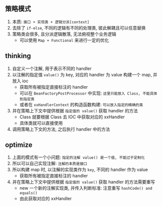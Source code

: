 ## 策略模式

1. 本质: `接口 + 实现类 + 逻辑分派[context]`
2. 去除了 `if-else`, 不同的逻辑有不同的处理类, 彼此解耦且可以任意替换
3. 策略类会很多, 且分派逻辑散落, 无法俯视整个业务逻辑
   - 可以使用 `Map + Functional` 来进行一定的优化

## thinking

1. 自定义一个注解, 用于表示不同的 handler
2. 以注解的指定值 `value()` 为 key, 对应的 handler 为 value 构建一个 map, 并放入 ioc
   - 获取所有被指定直接标注的 handler
   - 可以在 `BeanFactoryPostProcessor` 中实现: `这里只能放入 Class, 不能具体到指定类`
   - 或者在 `xxHandlerContext` 的构造函数构建: `可以放入指定的精确的类`
3. 并在策略上下文中提供根据 `指定值的 value()` 获取 handler 的方法
   - Class 就要根据 Class 去 IOC 中获取对应的 xxHandler
   - 具体类就可以直接使用
4. 调用策略上下文的方法, 之后执行 handler 中的方法

## optimize

1. 上面的模式有一个小问题: `指定的注解 value() 是一个值, 不能过于定制化`
2. 所以可以自己实现注解: `注解的本质是接口`
3. 所以构建 map 时, 以注解的实现类作为 `key`, 不同的 handler 作为 value
   - 获取所有被指定直接标注的 handler
4. 并在策略上下文中提供根据 `指定值的 value()` 获取 handler 的方法需要重写
   - new 一个新的注解实现类, 并传入判断标准: 注意重写 `hashCode() and equals()`
   - 由此获取对应的 xxHandler
